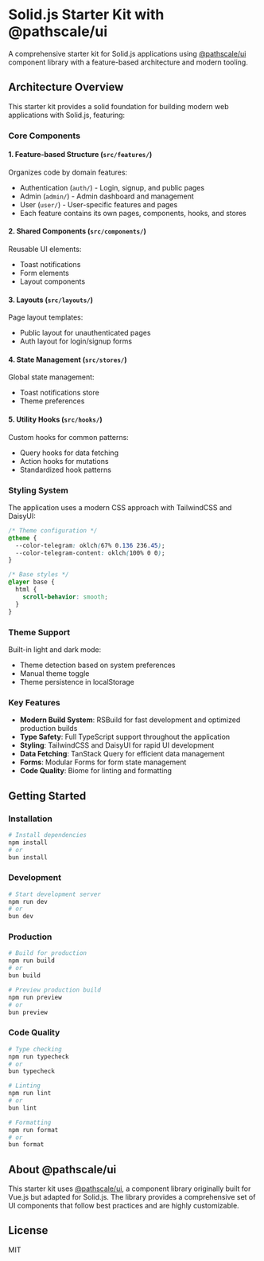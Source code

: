 # Solid.js Starter Kit with @pathscale/ui

A comprehensive starter kit for Solid.js applications using [@pathscale/ui](https://github.com/pathscale/vue3-ui) component library with a feature-based architecture and modern tooling.

## Architecture Overview

This starter kit provides a solid foundation for building modern web applications with Solid.js, featuring:

### Core Components

#### 1. Feature-based Structure (`src/features/`)

Organizes code by domain features:

- Authentication (`auth/`) - Login, signup, and public pages
- Admin (`admin/`) - Admin dashboard and management
- User (`user/`) - User-specific features and pages
- Each feature contains its own pages, components, hooks, and stores

#### 2. Shared Components (`src/components/`)

Reusable UI elements:

- Toast notifications
- Form elements
- Layout components

#### 3. Layouts (`src/layouts/`)

Page layout templates:

- Public layout for unauthenticated pages
- Auth layout for login/signup forms

#### 4. State Management (`src/stores/`)

Global state management:

- Toast notifications store
- Theme preferences

#### 5. Utility Hooks (`src/hooks/`)

Custom hooks for common patterns:

- Query hooks for data fetching
- Action hooks for mutations
- Standardized hook patterns

### Styling System

The application uses a modern CSS approach with TailwindCSS and DaisyUI:

```css
/* Theme configuration */
@theme {
  --color-telegram: oklch(67% 0.136 236.45);
  --color-telegram-content: oklch(100% 0 0);
}

/* Base styles */
@layer base {
  html {
    scroll-behavior: smooth;
  }
}
```

### Theme Support

Built-in light and dark mode:

- Theme detection based on system preferences
- Manual theme toggle
- Theme persistence in localStorage

### Key Features

- **Modern Build System**: RSBuild for fast development and optimized production builds
- **Type Safety**: Full TypeScript support throughout the application
- **Styling**: TailwindCSS and DaisyUI for rapid UI development
- **Data Fetching**: TanStack Query for efficient data management
- **Forms**: Modular Forms for form state management
- **Code Quality**: Biome for linting and formatting

## Getting Started

### Installation

```bash
# Install dependencies
npm install
# or
bun install
```

### Development

```bash
# Start development server
npm run dev
# or
bun dev
```

### Production

```bash
# Build for production
npm run build
# or
bun build

# Preview production build
npm run preview
# or
bun preview
```

### Code Quality

```bash
# Type checking
npm run typecheck
# or
bun typecheck

# Linting
npm run lint
# or
bun lint

# Formatting
npm run format
# or
bun format
```

## About @pathscale/ui

This starter kit uses [@pathscale/ui](https://github.com/pathscale/vue3-ui), a component library originally built for Vue.js but adapted for Solid.js. The library provides a comprehensive set of UI components that follow best practices and are highly customizable.

## License

MIT
